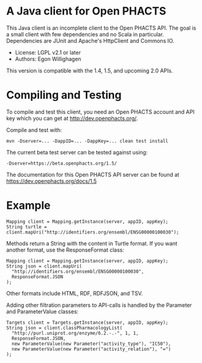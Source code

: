 A Java client for Open PHACTS
=============================

This Java client is an incomplete client to the Open PHACTS API.
The goal is a small client with few dependencies and no Scala in
particular. Dependencies are JUnit and Apache's HttpClient and Commons IO.

* License: LGPL v2.1 or later
* Authors: Egon Willighagen

This version is compatible with the 1.4, 1.5, and upcoming 2.0 APIs.

Compiling and Testing
=====================

To compile and test this client, you need an Open PHACTS account and API key
which you can get at http://dev.openphacts.org/.

Compile and test with:

    mvn -Dserver=... -DappID=... -DappKey=... clean test install

The current beta test server can be tested against using:

    -Dserver=https://beta.openphacts.org/1.5/
    
The documentation for this Open PHACTS API server can be found at
https://dev.openphacts.org/docs/1.5

Example
=======

    Mapping client = Mapping.getInstance(server, appID, appKey);
	String turtle = client.mapUri("http://identifiers.org/ensembl/ENSG00000100030");

Methods return a String with the content in Turtle format. If you want another format,
use the ResponseFormat class:

    Mapping client = Mapping.getInstance(server, appID, appKey);
	String json = client.mapUri(
	  "http://identifiers.org/ensembl/ENSG00000100030",
	  ResponseFormat.JSON
	);

Other formats include HTML, RDF, RDFJSON, and TSV.

Adding other filtration parameters to API-calls is handled by the Parameter and ParameterValue classes:

    Targets client = Targets.getInstance(server, appID, appKey);
    String json = client.classPharmacologyList(
      "http://purl.uniprot.org/enzyme/6.2.-.-", 1, 1, 
      ResponseFormat.JSON, 
      new ParameterValue(new Parameter("activity_type"), "IC50"),
      new ParameterValue(new Parameter("activity_relation"), "=")
    );
